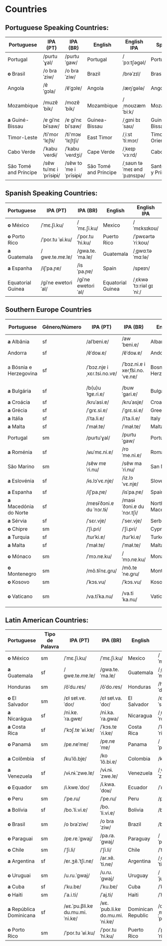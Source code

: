 
# Countries

## Portuguese Speaking Countries:


| Portuguese      | IPA (PT)      | IPA (BR)    | English           | English IPA     | Spanish           | Spanish IPA | No. |
|-----------------|---------------|-------------|-------------------|-----------------|-------------------|---------------|-----|
| Portugal        | /puɾtuˈɣal/   | /puɾtuˈɡaw/ | Portugal          | /ˈpɔːtʃəɡəl/    | Portugal          | /poɾtuˈɣal/   | 7001 |
| **o** Brasil    | /o bɾaˈziw/   | /o bɾaˈziw/ | Brazil            | /brəˈzɪl/       | Brasil            | /bɾaˈsil/     | 7002 |
| Angola          | /ɐ̃ˈɡɔla/      | /ɐ̃ˈɡɔlɐ/    | Angola            | /æŋˈɡələ/       | Angola            | /anˈɡola/     | 7003 |
| Mozambique      | /muzɐ̃ˈbik/    | /mozɐ̃ˈbik/  | Mozambique        | /ˌmoʊzæmˈbiːk/  | Mozambique        | /moθɐ̃ˈbik/    | 7004 |
| **a** Guiné-Bissau  | /ɐ ɡiˈnɛ bɨˈsaw/ | /ɐ ɡiˈnɛ biˈsaw/ | Guinea-Bissau | /ˌɡɪni bɪˈsaʊ/ | Guinéa-Bissau | /ɡiˈnea biˈsaw/ | 7005|
| Timor-Leste  | /ti'moɾ 'lɛʃtɨ/   | /ti'mɔʁ 'lɛʃtʃi/   | East Timor   | /ˌiːst ˈtiːmɔr/ | Timor Oriental  | /ˈtimor oɾjenˈtal/ | 7006|
| Cabo Verde      | /ˈkabu ˈveɾdɨ/ | /ˈkabu ˈveɾdʒi/ | Cape Verde      | /ˌkeɪp ˈvɜːrd/ | Cabo Verde       | /ˈkaβo ˈβeɾðe/ | 7008|
| São Tomé and Príncipe | /sɐ̃w tuˈmɛ i ˈpɾĩsɨpɨ/ | /sɐ̃w toˈme i ˈpɾĩsɨpɨ/ | São Tomé and Príncipe | /ˌsaʊn təˈmeɪ ənd ˈpɹɪnsɪpə/ | Santo Tomé y Príncipe | /ˈsanto toˈme i ˈpɾinsipe/ |7009|


## Spanish Speaking Countries:

| Portuguese      | IPA (PT)      | IPA (BR)    | English           | English IPA     | Spanish           | Spanish IPA | No. |
|-----------------|---------------|-------------|-------------------|-----------------|-------------------|---------------|-----|
| **o** México       | /ˈmɛ.ʃi.ku/    | /ˈmɛ.ʃi.ku/    | Mexico      | /ˈmɛksɪkoʊ/     | México       | /ˈmexiko/       |8198|
| **o** Porto Rico   | /ˈpoɾ.tu ˈʁi.ku/ | /ˈpoɾ.tu ˈhi.ku/ | Puerto Rico  | /ˈpwɛərtə ˈriːkoʊ/ | Puerto Rico | /ˈpwerto ˈriko/ |8200|
| **a** Guatemala    | /ɡwɐ.te.mɐ.lɐ/ | /ɡwa.te.ˈma.lɐ/ | Guatemala  | /ˌɡwɑːtəˈmɑːlə/ | Guatemala    | /ɡwa.te.ˈma.la/ |8199|
| **a** Espanha    | /iʃˈpa.ɲɐ/   | /isˈpa.ɲɐ/       | Spain      | /speɪn/      | España          | /esˈpa.ɲa/   |8189|
| Equatorial Guinea | /ɡiˈne ewɐtoɾiˈal/| /ɡiˈne ewɐtoɾiˈal/ | Equatorial Guinea | /ˌɛkwəˈtɔːriəl ɡɪˈniː/ | Guinea Ecuatorial | /ɡiˈnea e.kwatoɾiˈal/ | 7007 |


## Southern Europe Countries



| Portuguese   | Gênero/Número | IPA (PT) | IPA (BR)  | English               | English IPA | Spanish            | Spanish IPA | No. |
|--------------|---------------|----------|-----------|-----------------------|-------------|--------------------|-------------|-----|
| **a** Albânia    | sf   | /alˈbɐni.ɐ/   | /awˈbɐni.ɐ/   | Albania     | /ælˈbeɪni.ə/      | Albania    | /alˈβa.ni.a/ |8178|
| Andorra          | sf   | /ɐ̃ˈdoʁ.ɐ/     | /ɐ̃ˈdoʁ.ɐ/     | Andorra     | /ænˈdɔːrə/        | Andorra    | /anˈdor.a/   |8179|
| a Bósnia e Herzegovina | sf | /ˈbɔz.njɐ i ˌxɛɾ.tsi.no.vɐ/ | /ˈbɔz.ni.ɐ i xeɾˌt͡si.no.ˈvɐ.nɐ/ | Bosnia and Herzegovina | /ˈbɒzniə ənd ˌhɜːrtsəɡoʊˈviːnə/ | Bosnia y Herzegovina | /ˈbosnja i eɾˈt͡sjenoβina/ |8180|
| **a** Bulgária   | sf  | /b(u)uˈɫɡɐ.ɾi.ɐ/ | /buwˈɡaɾi.ɐ/ | Bulgaria   | /bʌlˈɡɛəriə/ | Bulgaria        | /bulˈɡa.ɾja/ |8181|
| **a** Croácia    | sf  | /kɾuˈasi.ɐ/    | /kɾuˈasjɐ/     | Croatia    | /kroʊˈeɪʃə/ | Croacia          | /kɾo.aθi.a/  |8182|
| **a** Grécia     | sf  | /ˈɡɾɛ.si.ɐ/ | /ˈɡɾɛ.si.ɐ/       | Greece     | /ɡriːs/     | Grecia           | /ˈɡɾeθja/    |8183|
| **a** Itália     | sf  | /iˈta.li.ɐ/ | /iˈta.li.ɐ/       | Italy      | /ˈɪtəli/    | Italia           | /iˈta.lja/   |8184|
| **a** Malta      | sf  | /ˈmaɫ.tɐ/   | /ˈmaɫ.tɐ/         | Malta      | /ˈmɔːltə/   | Malta            | /ˈmal.ta/    |8194|
| Portugal         | sm  | /puɾtuˈɣal/ | /puɾtuˈɡaw/       | Portugal   | /ˈpɔːtʃəɡəl/| Portugal         | /poɾtuˈɣal/  |7001|
| **a** Roménia    | sf  | /ʁuˈmɛ.ni.ɐ/| /roˈme.ni.ɐ/      | Romania    | /roʊˈmeɪni.ə/   | Rumania      | /ruˈma.nja/  |8186|
| São Marino       | sm  | /sɐ̃w mɐˈɾi.nu/ | /sɐ̃w maˈɾi.nu/ | San Marino | /sæn məˈriːnoʊ/ | San Marino   | /san maˈɾi.no/ |8187|
| **a** Eslovénia  | sf  | /ɨs.lɔˈvɛ.njɐ/ | /iz.lɔˈvɛ.njɐ/ | Slovenia   | /sləʊˈviːniə/   | Eslovenia    | /es.loˈβe.nja/ |8188|
| **a** Espanha    | sf  | /iʃˈpa.ɲɐ/   | /isˈpa.ɲɐ/       | Spain      | /speɪn/      | España          | /esˈpa.ɲa/   |8189|
| **a** Macedónia do Norte | sf | /mɐsɨˈðɔni.ɐ du ˈnɔɾ.tɨ/ | /masɨˈðɔni.ɐ du ˈnɔɾ.tʃi/ | North Macedonia | /nɔrθ mæsɪˈdoʊniə/ | Macedonia del Norte | /maθeðoˈnia ðel ˈnorte/ |8190|
| **a** Sérvia     | sf | /ˈsɛɾ.vjɐ/  | /ˈseɾ.vjɐ/         | Serbia     | /ˈsɜːrbiə/  | Serbia           | /ˈseɾβja/   |8191|
| **o** Chipre     | sm | /ˈʃi.pɾi/   | /ˈʃi.pɾi/          | Cyprus     | /ˈsaɪprəs/  | Chipre           | /ˈt͡ʃipɾe/   |8192|
| **a** Turquia    | sf | /tuɾˈki.ɐ/  | /tuɾˈki.ɐ/         | Turkey     | /ˈtɜːrki/   | Turquía          | /tuɾˈkja/   |8193|
| **a** Malta      | sf | /ˈmaɫ.tɐ/   | /ˈmaɫ.tɐ/          | Malta      | /ˈmɔːltə/   | Malta            | /ˈmal.ta/   |8194|
| **o** Mónaco     | sm | /ˈmɔ.nɐ.ku/ | /ˈmɔ.nɐ.ku/        | Monaco     | /ˈmɒnəkoʊ/  | Mónaco           | /ˈmonako/   |8185|
| **o** Montenegro | sm | /mõ.tɨˈnɛ.ɡɾu/ | /mõ.teˈne.ɡɾu/  | Montenegro | /ˌmɒntɪˈneɪɡroʊ/ | Montenegro  | /monteˈneɡɾo/ |8195|
| **o** Kosovo     | sm | /ˈkɔs.vu/   | /ˈkɔs.vu/          | Kosovo     | /ˈkɒsəvəʊ/  | Kosovo           | /ˈko.so/    |8196|
| **o** Vaticano   | sm | /va.tiˈka.nu/ | /va.tiˈka.nu/    | Vatican City| /ˈvætɪkən ˈsɪti/ | Ciudad del Vaticano | /θjuˈðað ðel βatiˈkano/ |8197|



## Latin American Countries:


| Portuguese       | Tipo de Palavra | IPA (PT)       | IPA (BR)       | English               | English IPA   | Spanish                 | Spanish IPA  | No.  |
|------------------|----------------|----------------|----------------|-----------------------|--------------|-------------------------|--------------|------|
| **o** México       | sm  | /ˈmɛ.ʃi.ku/    | /ˈmɛ.ʃi.ku/    | Mexico      | /ˈmɛksɪkoʊ/     | México       | /ˈmexiko/       |8198|
| **a** Guatemala    | sf  | /ɡwɐ.te.mɐ.lɐ/ | /ɡwa.te.ˈma.lɐ/ | Guatemala  | /ˌɡwɑːtəˈmɑːlə/ | Guatemala    | /ɡwa.te.ˈma.la/ |8199|
| Honduras           | sm             | /õˈdu.ɾɐs/     | /õˈdo.ɾɐs/     | Honduras              | /hɒnˈdʊərəs/ | Honduras                | /onˈduɾas/   |      |
| **o** El Salvador | sm             | /ɛɫ sɐɫ.vɐ.ˈdoɾ/ | /ɛɫ sɐɫ.va.ˈdoɾ/ | El Salvador           | /ɛl ˈsælvədɔːr/ | El Salvador             | /el salβaˈðoɾ/ |      |
| **a** Nicarágua   | sf             | /ni.kɐ.ˈɾa.ɡwɐ/ | /ni.ka.ˈɾa.ɡwa/ | Nicaragua             | /ˌnɪkəˈrɑːɡwə/ | Nicaragua               | /nikaˈɾaɣwa/ |      |
| **a** Costa Rica  | sf             | /ˈkɔʃ.tɐ ˈʁi.kɐ/ | /ˈkɔs.tɐ ˈɾi.kɐ/ | Costa Rica            | /ˈkoʊstə ˈriːkə/ | Costa Rica              | /ˈkosta ˈrika/ |      |
| **o** Panamá      | sm             | /pɐ.nɐˈmɐ/     | /pɐ.nɐˈmɐ/     | Panama                | /ˈpænəmɑː/ | Panamá                  | /paˈnama/    |      |
| **a** Colômbia    | sf             | /kuˈlõ.bjɐ/    | /koˈlõ.bi.ɐ/   | Colombia              | /kəˈlʌmbiə/ | Colombia                | /koˈlom.bja/ |      |
| **a** Venezuela   | sf             | /vɨ.nɨ.ˈzwe.lɐ/ | /vɨ.nɨ.ˈzwe.lɐ/ | Venezuela             | /ˌvɛnɪˈzweɪlə/ | Venezuela               | /be.neˈswela/ |      |
| **o** Equador     | sm             | /i.kwɐ.ˈdoɾ/   | /i.kwa.ˈdoʁ/   | Ecuador               | /ˈɛkwədɔːr/ | Ecuador                 | /ekwaˈðoɾ/   |      |
| **o** Peru        | sm             | /ˈpe.ɾu/       | /ˈpe.ɾu/       | Peru                  | /pəˈruː/    | Perú                    | /peˈɾu/      |      |
| **a** Bolívia     | sf             | /bo.ˈli.vi.ɐ/  | /bo.ˈli.vi.ɐ/  | Bolivia               | /bəˈlɪviə/  | Bolivia                 | /boˈliβja/   |      |
| **o** Brasil      | sm             | /o bɾaˈziw/    | /o bɾaˈziw/    | Brazil                | /brəˈzɪl/      | Brasil            | /bɾaˈsil/    | 7002 |
| **o** Paraguai    | sm             | /pɐ.ɾɐ.ˈɡwaj/  | /pa.ɾa.ˈɡwaj/  | Paraguay              | /ˈpærəɡwaɪ/ | Paraguay                | /paɾaˈɣwaj/  |      |
| **o** Chile       | sm             | /ˈʃi.li/       | /ˈʃi.li/       | Chile                 | /ˈtʃɪli/    | Chile                   | /ˈtʃile/    |      |
| **a** Argentina   | sf             | /ɐɾ.ʒẽ.ˈtʃi.nɐ/ | /aɾ.xẽ.ˈti.nɐ/ | Argentina             | /ˌɑːrdʒənˈtiːnə/ | Argentina               | /aɾxenˈtina/ |      |
| **o** Uruguai     | sm             | /u.ɾu.ˈɡwaj/   | /u.ɾu.ˈɡwaj/   | Uruguay               | /ˈjʊərəɡwaɪ/ | Uruguay                 | /uɾuˈɣwai/   |      |
| **a** Cuba        | sf             | /ˈku.bɐ/       | /ˈku.bɐ/       | Cuba                  | /ˈkjuːbə/   | Cuba                    | /ˈkuβa/     |      |
| **o** Haiti       | sm             | /ˈa.i.ti/      | /ˈaj.ti/       | Haiti                 | /ˈheɪti/    | Haití                   | /aˈiti/     |      |
| **a** República Dominicana | sf    | /ʁɛ.ˈpu.βli.kɐ du.mu.mi.ˈni.kɐ/ | /ʁɛ.ˈpub.li.kɐ do.mu.mi.ˈni.kɐ/ | Dominican Republic | /dəˌmɪnɪkən rɪˈpʌblɪk/ | República Dominicana | /reˈpuβlika ðoˌminiˈkana/ |      |
| **o** Porto Rico  | sm  | /ˈpoɾ.tu ˈʁi.ku/ | /ˈpoɾ.tu ˈhi.ku/ | Puerto Rico  | /ˈpwɛərtə ˈriːkoʊ/ | Puerto Rico | /ˈpwerto ˈriko/ |8200|
